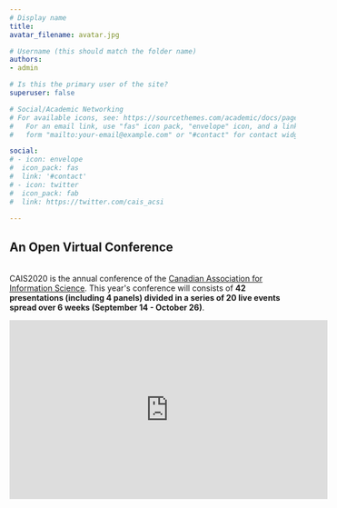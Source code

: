 ```yaml
---
# Display name
title: 
avatar_filename: avatar.jpg

# Username (this should match the folder name)
authors:
- admin

# Is this the primary user of the site?
superuser: false

# Social/Academic Networking
# For available icons, see: https://sourcethemes.com/academic/docs/page-builder/#icons
#   For an email link, use "fas" icon pack, "envelope" icon, and a link in the
#   form "mailto:your-email@example.com" or "#contact" for contact widget.

social:
# - icon: envelope
#  icon_pack: fas
#  link: '#contact'
# - icon: twitter
#  icon_pack: fab
#  link: https://twitter.com/cais_acsi
  
---
```


## An **Open** Virtual Conference  
  \
CAIS2020 is the annual conference of the [Canadian Association for Information Science](http://cais-acsi.ca). This year's conference will consists of **42 presentations (including 4 panels) divided in a series of 20 live events spread over 6 weeks (September 14 - October 26)**.  

<iframe width="560" height="315" src="https://www.youtube.com/embed/fmBr1BsUzfM" frameborder="0" allow="accelerometer; autoplay; encrypted-media; gyroscope; picture-in-picture" allowfullscreen></iframe>



